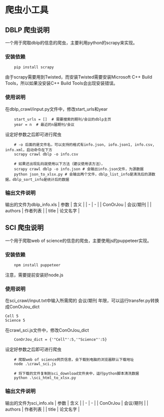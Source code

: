 # 爬虫小工具
## DBLP 爬虫说明
一个用于爬取dblp的信息的爬虫，主要利用python的scrapy来实现。
### 安装依赖
```
    pip install scrapy
```
由于scrapy需要用到Twisted，而安装Twisted需要安装Microsoft C++ Build Tools，所以如果没安装C++ Build Tools会出现安装错误。

### 使用说明
在dblp_crawl/input.py文件中，修改start_urls和year
```
    start_urls = []  # 需要搜索的期刊/会议的dblp主页
    year = n  # 最近的n届期刊/会议
```
设定好参数之后即可进行爬虫
```
    # -o 后面的是文件名，可以支持的格式有info.json, iofo.json1, info.csv, info.xml，启动命令在下方
    scrapy crawl dblp -o info.csv

    # 如果还出现乱码就使用以下方法（建议使用该方法），
    scrapy crawl dblp -o info.json # 会输出info.json文件，为源数据
    python json_to_xlsx.py # 会输出两个文件，dblp_list_info是清洗后的源数据，dblp_sort_info是统计后的数据
```

### 输出文件说明
输出的文件为dblp_info.xls
| 参数 | 含义 |
| - | - |
| ConOrJou | 会议/期刊 |
| authors | 作者列表 |
| title | 论文名字 |

## SCI 爬虫说明
一个用于爬取web of science的信息的爬虫，主要使用js的puppeteer实现。
### 安装依赖
```
    npm install puppeteer
```
注意，需要提前安装好node.js

### 使用说明
在sci_crawl/input.txt中输入所需爬的 会议/期刊 年限，可以运行transfer.py转换成ConOrJou_dict
```
Cell 5
Science 5
```
在crawl_sci.js文件中，修改ConOrJou_dict
```
    ConOrJou_dict = {'"Cell"':5,'"Science"':5}
```
设定好参数之后即可进行爬虫
```
    # 爬取web of science网页信息，会下载到电脑的浏览器默认下载地址
    node .\crawl_sci.js

    # 将下载的文件复制到sci_download文件夹中，运行python脚本清洗数据
    python .\sci_html_to_xlsx.py
```

### 输出文件说明
输出的文件为sci_info.xls
| 参数 | 含义 |
| - | - |
| ConOrJou | 会议/期刊 |
| authors | 作者列表 |
| title | 论文名字 |